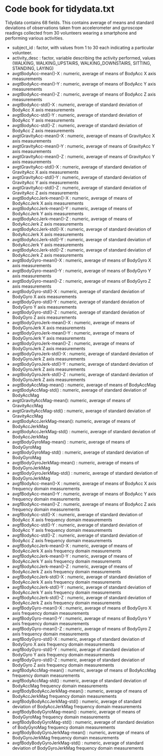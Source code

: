 # Code book for tidydata.txt 

Tidydata contains 68 fields. This contains average of means and standard deviations of observations taken from accelerometer and gyroscope readings collected from 30 volunteers wearing a smartphone and performing various activities. 

- subject_id : factor, with values from 1 to 30 each indicating a particular volunteer.
- activity_desc : factor, variable describing the activity performed, values (WALKING, WALKING_UPSTAIRS, WALKING_DOWNSTAIRS, SITTING, STANDING, LAYING)
- avgtBodyAcc-mean()-X : numeric, average of means of BodyAcc X axis measurements
- avgtBodyAcc-mean()-Y : numeric, average of means of BodyAcc Y axis measurements
- avgtBodyAcc-mean()-Z : numeric, average of means of BodyAcc Z axis measurements
- avgtBodyAcc-std()-X  : numeric, average of standard deviation of BodyAcc X axis measurements
- avgtBodyAcc-std()-Y  : numeric, average of standard deviation of BodyAcc Y axis measurements
- avgtBodyAcc-std()-Z  : numeric, average of standard deviation of BodyAcc Z axis measurements
- avgtGravityAcc-mean()-X : numeric, average of means of GravityAcc X axis measurements
- avgtGravityAcc-mean()-Y : numeric, average of means of GravityAcc Y axis measurements
- avgtGravityAcc-mean()-Z : numeric, average of means of GravityAcc Y axis measurements
- avgtGravityAcc-std()-X  : numeric, average of standard deviation of GravityAcc X axis measurements
- avgtGravityAcc-std()-Y  : numeric, average of standard deviation of GravityAcc Y axis measurements
- avgtGravityAcc-std()-Z  : numeric, average of standard deviation of GravityAcc Z axis measurements
- avgtBodyAccJerk-mean()-X : numeric, average of means of BodyAccJerk X axis measurements
- avgtBodyAccJerk-mean()-Y : numeric, average of means of BodyAccJerk Y axis measurements
- avgtBodyAccJerk-mean()-Z : numeric, average of means of BodyAccJerk Z axis measurements
- avgtBodyAccJerk-std()-X : numeric, average of standard deviation of BodyAccJerk X axis measurements
- avgtBodyAccJerk-std()-Y : numeric, average of standard deviation of BodyAccJerk Y axis measurements
- avgtBodyAccJerk-std()-Z : numeric, average of standard deviation of BodyAccJerk Z axis measurements
- avgtBodyGyro-mean()-X : numeric, average of means of BodyGyro X axis measurements
- avgtBodyGyro-mean()-Y : numeric, average of means of BodyGyro Y axis measurements
- avgtBodyGyro-mean()-Z : numeric, average of means of BodyGyro Z axis measurements
- avgtBodyGyro-std()-X : numeric, average of standard deviation of BodyGyro X axis measurements
- avgtBodyGyro-std()-Y : numeric, average of standard deviation of BodyGyro Y axis measurements
- avgtBodyGyro-std()-Z : numeric, average of standard deviation of BodyGyro Z axis measurements
- avgtBodyGyroJerk-mean()-X : numeric, average of means of BodyGyroJerk X axis measurements
- avgtBodyGyroJerk-mean()-Y : numeric, average of means of BodyGyroJerk Y axis measurements
- avgtBodyGyroJerk-mean()-Z : numeric, average of means of BodyGyroJerk Z axis measurements
- avgtBodyGyroJerk-std()-X : numeric, average of standard deviation of BodyGyroJerk Z axis measurements
- avgtBodyGyroJerk-std()-Y : numeric, average of standard deviation of BodyGyroJerk Z axis measurements
- avgtBodyGyroJerk-std()-Z : numeric, average of standard deviation of BodyGyroJerk Z axis measurements
- avgtBodyAccMag-mean() : numeric, average of means of BodyAccMag
- avgtBodyAccMag-std()  : numeric, average of standard deviation of BodyAccMag
- avgtGravityAccMag-mean(): numeric, average of means of GravityAccMag
- avgtGravityAccMag-std() : numeric, average of standard deviation of GravityAccMag
- avgtBodyAccJerkMag-mean(): numeric, average of means of BodyAccJerkMag
- avgtBodyAccJerkMag-std() : numeric, average of standard deviation of BodyAccJerkMag
- avgtBodyGyroMag-mean()   : numeric, average of means of BodyGyroMag
- avgtBodyGyroMag-std()    : numeric, average of standard deviation of BodyGyroMag
- avgtBodyGyroJerkMag-mean() : numeric, average of means of BodyGyroJerkMag
- avgtBodyGyroJerkMag-std()  : numeric, average of standard deviation of BodyGyroJerkMag
- avgfBodyAcc-mean()-X   : numeric, average of means of BodyAcc X axis frequency domain measurements
- avgfBodyAcc-mean()-Y   : numeric, average of means of BodyAcc Y axis frequency domain measurements
- avgfBodyAcc-mean()-Z   : numeric, average of means of BodyAcc Z axis frequency domain measurements
- avgfBodyAcc-std()-X    : numeric, average of standard deviation of BodyAcc X axis frequency domain measurements
- avgfBodyAcc-std()-Y    : numeric, average of standard deviation of BodyAcc Y axis frequency domain measurements
- avgfBodyAcc-std()-Z    : numeric, average of standard deviation of BodyAcc Z axis frequency domain measurements
- avgfBodyAccJerk-mean()-X : numeric, average of means of BodyAccJerk X axis frequency domain measurements
- avgfBodyAccJerk-mean()-Y : numeric, average of means of BodyAccJerk Y axis frequency domain measurements
- avgfBodyAccJerk-mean()-Z : numeric, average of means of BodyAccJerk Z axis frequency domain measurements
- avgfBodyAccJerk-std()-X  : numeric, average of standard deviation of BodyAccJerk X axis frequency domain measurements
- avgfBodyAccJerk-std()-Y  : numeric, average of standard deviation of BodyAccJerk Y axis frequency domain measurements
- avgfBodyAccJerk-std()-Z  : numeric, average of standard deviation of BodyAccJerk Z axis frequency domain measurements
- avgfBodyGyro-mean()-X    : numeric, average of means of BodyGyro X axis frequency domain measurements
- avgfBodyGyro-mean()-Y    : numeric, average of means of BodyGyro Y axis frequency domain measurements
- avgfBodyGyro-mean()-Z    : numeric, average of means of BodyGyro Z axis frequency domain measurements
- avgfBodyGyro-std()-X     : numeric, average of standard deviation of BodyGyro X axis frequency domain measurements
- avgfBodyGyro-std()-Y     : numeric, average of standard deviation of BodyGyro Y axis frequency domain measurements
- avgfBodyGyro-std()-Z     : numeric, average of standard deviation of BodyGyro Z axis frequency domain measurements
- avgfBodyAccMag-mean()    : numeric, average of means of BodyAccMag frequency domain measurements
- avgfBodyAccMag-std()     : numeric, average of standard deviation of BodyAccMag frequency domain measurements
- avgfBodyBodyAccJerkMag-mean() : numeric, average of means of BodyAccJerkMag frequency domain measurements
- avgfBodyBodyAccJerkMag-std()  : numeric, average of standard deviation of BodyAccJerkMag frequency domain measurements
- avgfBodyBodyGyroMag-mean()  : numeric, average of means of BodyGyroMag frequency domain measurements
- avgfBodyBodyGyroMag-std()   : numeric, average of standard deviation of BodyGyroMag frequency domain measurements
- avgfBodyBodyGyroJerkMag-mean() : numeric, average of means of BodyGyroJerkMag frequency domain measurements
- avgfBodyBodyGyroJerkMag-std()  : numeric, average of standard deviation of BodyGyroJerkMag frequency domain measurements
